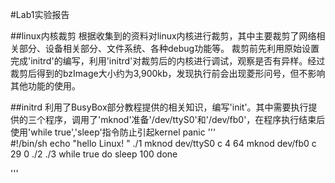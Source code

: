 #Lab1实验报告

##linux内核裁剪
根据收集到的资料对linux内核进行裁剪，其中主要裁剪了网络相关部分、设备相关部分、文件系统、各种debug功能等。
裁剪前先利用原始设置完成'initrd'的编写，利用'initrd'对裁剪后的内核进行调试，观察是否有异样。经过裁剪后得到的bzImage大小约为3,900kb，发现执行前会出现菱形问号，但不影响其他功能的使用。
  
##initrd
利用了BusyBox部分教程提供的相关知识，编写'init'。其中需要执行提供的三个程序，调用了'mknod'准备'/dev/ttyS0'和'/dev/fb0'，在程序执行结束后使用'while true','sleep'指令防止引起kernel panic
'''    
#!/bin/sh
echo "hello Linux! "
./1
mknod dev/ttyS0 c 4 64
mknod dev/fb0 c 29 0
./2
./3
while true
do
sleep 100
done

'''
